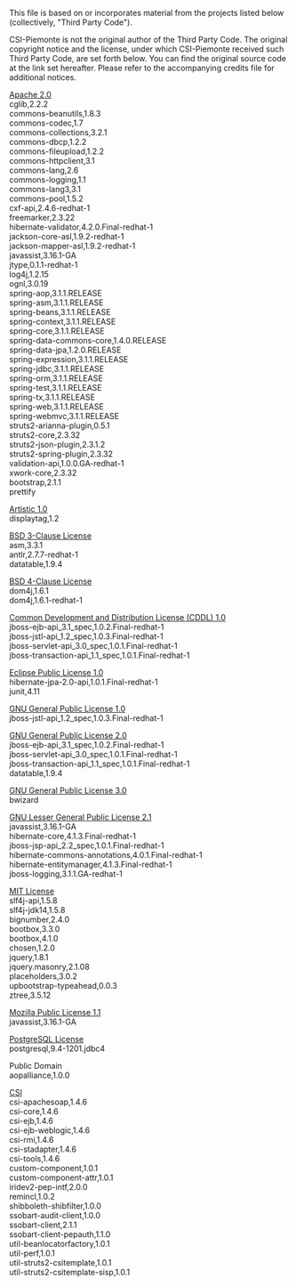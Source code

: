 This file is based on or incorporates material from the projects listed below
(collectively, "Third Party Code").

CSI-Piemonte is not the original author of the Third Party Code.
The original copyright notice and the license, under which CSI-Piemonte received such Third Party Code,
are set forth below. You can find the original source code at the link set hereafter.
Please refer to the accompanying credits file for additional notices.

[Apache 2.0](https://github.com/unica-open/contabilia/blob/master/third-party-licenses/APACHE%202.0-LICENSE.txt) \
cglib,2.2.2\
commons-beanutils,1.8.3\
commons-codec,1.7\
commons-collections,3.2.1\
commons-dbcp,1.2.2\
commons-fileupload,1.2.2\
commons-httpclient,3.1\
commons-lang,2.6\
commons-logging,1.1\
commons-lang3,3.1\
commons-pool,1.5.2\
cxf-api,2.4.6-redhat-1\
freemarker,2.3.22\
hibernate-validator,4.2.0.Final-redhat-1\
jackson-core-asl,1.9.2-redhat-1\
jackson-mapper-asl,1.9.2-redhat-1\
javassist,3.16.1-GA\
jtype,0.1.1-redhat-1\
log4j,1.2.15\
ognl,3.0.19\
spring-aop,3.1.1.RELEASE\
spring-asm,3.1.1.RELEASE\
spring-beans,3.1.1.RELEASE\
spring-context,3.1.1.RELEASE\
spring-core,3.1.1.RELEASE\
spring-data-commons-core,1.4.0.RELEASE\
spring-data-jpa,1.2.0.RELEASE\
spring-expression,3.1.1.RELEASE\
spring-jdbc,3.1.1.RELEASE\
spring-orm,3.1.1.RELEASE\
spring-test,3.1.1.RELEASE\
spring-tx,3.1.1.RELEASE\
spring-web,3.1.1.RELEASE\
spring-webmvc,3.1.1.RELEASE\
struts2-arianna-plugin,0.5.1\
struts2-core,2.3.32\
struts2-json-plugin,2.3.1.2\
struts2-spring-plugin,2.3.32\
validation-api,1.0.0.GA-redhat-1\
xwork-core,2.3.32\
bootstrap,2.1.1\
prettify

[Artistic 1.0](https://github.com/unica-open/contabilia/blob/master/third-party-licenses/ARTISTIC%201.0-LICENSE.txt) \
displaytag,1.2

[BSD 3-Clause License](https://github.com/unica-open/contabilia/blob/master/third-party-licenses/BSD%203-CLAUSE-LICENSE.txt) \
asm,3.3.1\
antlr,2.7.7-redhat-1\
datatable,1.9.4

[BSD 4-Clause License](https://github.com/unica-open/contabilia/blob/master/third-party-licenses/BSD%204-CLAUSE-LICENSE.txt) \
dom4j,1.6.1\
dom4j,1.6.1-redhat-1

[Common Development and Distribution License (CDDL) 1.0](https://github.com/unica-open/contabilia/blob/master/third-party-licenses/CDDL%201.0-LICENSE.txt) \
jboss-ejb-api_3.1_spec,1.0.2.Final-redhat-1\
jboss-jstl-api_1.2_spec,1.0.3.Final-redhat-1\
jboss-servlet-api_3.0_spec,1.0.1.Final-redhat-1\
jboss-transaction-api_1.1_spec,1.0.1.Final-redhat-1

[Eclipse Public License 1.0](https://github.com/unica-open/contabilia/blob/master/third-party-licenses/EPL%201.0-LICENSE.txt) \
hibernate-jpa-2.0-api,1.0.1.Final-redhat-1\
junit,4.11

[GNU General Public License 1.0](https://github.com/unica-open/contabilia/blob/master/third-party-licenses/GPL%201.0-LICENSE.txt) \
jboss-jstl-api_1.2_spec,1.0.3.Final-redhat-1

[GNU General Public License 2.0](https://github.com/unica-open/contabilia/blob/master/third-party-licenses/GPL%202.0-LICENSE.txt) \
jboss-ejb-api_3.1_spec,1.0.2.Final-redhat-1\
jboss-servlet-api_3.0_spec,1.0.1.Final-redhat-1\
jboss-transaction-api_1.1_spec,1.0.1.Final-redhat-1\
datatable,1.9.4

[GNU General Public License 3.0](https://github.com/unica-open/contabilia/blob/master/third-party-licenses/GPL%203.0-LICENSE.txt) \
bwizard

[GNU Lesser General Public License 2.1](https://github.com/unica-open/contabilia/blob/master/third-party-licenses/LGPL%202.1-LICENSE.txt) \
javassist,3.16.1-GA\
hibernate-core,4.1.3.Final-redhat-1\
jboss-jsp-api_2.2_spec,1.0.1.Final-redhat-1\
hibernate-commons-annotations,4.0.1.Final-redhat-1\
hibernate-entitymanager,4.1.3.Final-redhat-1\
jboss-logging,3.1.1.GA-redhat-1

[MIT License](https://github.com/unica-open/contabilia/blob/master/third-party-licenses/MIT-LICENSE.txt) \
slf4j-api,1.5.8\
slf4j-jdk14,1.5.8\
bignumber,2.4.0\
bootbox,3.3.0\
bootbox,4.1.0\
chosen,1.2.0\
jquery,1.8.1\
jquery.masonry,2.1.08\
placeholders,3.0.2\
upbootstrap-typeahead,0.0.3\
ztree,3.5.12

[Mozilla Public License 1.1](https://github.com/unica-open/contabilia/blob/master/third-party-licenses/MPL%201.1-LICENSE.txt) \
javassist,3.16.1-GA

[PostgreSQL License](https://github.com/unica-open/contabilia/blob/master/third-party-licenses/POSTGRESQL-LICENSE.txt) \
postgresql,9.4-1201.jdbc4

Public Domain\
aopalliance,1.0.0


[CSI](https://github.com/unica-open/contabilia/blob/master/Copyrights.txt) \
csi-apachesoap,1.4.6\
csi-core,1.4.6\
csi-ejb,1.4.6\
csi-ejb-weblogic,1.4.6\
csi-rmi,1.4.6\
csi-stadapter,1.4.6\
csi-tools,1.4.6\
custom-component,1.0.1\
custom-component-attr,1.0.1\
iridev2-pep-intf,2.0.0\
remincl,1.0.2\
shibboleth-shibfilter,1.0.0\
ssobart-audit-client,1.0.0\
ssobart-client,2.1.1\
ssobart-client-pepauth,1.1.0\
util-beanlocatorfactory,1.0.1\
util-perf,1.0.1\
util-struts2-csitemplate,1.0.1\
util-struts2-csitemplate-sisp,1.0.1
